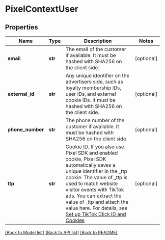 # PixelContextUser

## Properties
Name | Type | Description | Notes
------------ | ------------- | ------------- | -------------
**email** | **str** | The email of the customer if available. It must be hashed with SHA256 on the client side. | [optional] 
**external_id** | **str** | Any unique identifier on the advertisers side, such as loyalty membership IDs, user IDs, and external cookie IDs. It must be hashed with SHA256 on the client side. | [optional] 
**phone_number** | **str** | The phone number of the customer if available. It must be hashed with SHA256 on the client side. | [optional] 
**ttp** | **str** | Cookie ID. If you also use Pixel SDK and enabled cookie, Pixel SDK automatically saves a unique identifier in the _ttp cookie. The value of _ttp is used to match website visitor events with TikTok ads. You can extract the value of _ttp and attach the value here. For details, see [Set up TikTok Click ID and Cookies](https://ads.tiktok.com/marketing_api/docs?id&#x3D;1739584860883969) | [optional] 

[[Back to Model list]](../README.md#documentation-for-models) [[Back to API list]](../README.md#documentation-for-api-endpoints) [[Back to README]](../README.md)

